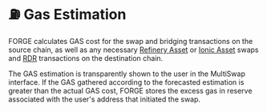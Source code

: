 # ⛽ Gas Estimation

FORGE calculates GAS cost for the swap and bridging transactions on the source chain, as well as any necessary [Refinery Asset](../asset-types/refinery-assets.md) or [Ionic Asset](../asset-types/ionic-assets.md) swaps and [RDR](../fiber-ferrum-inter-blockchain-express-routing-engine/bridging-and-settlement/multichain-settlement-flow-mcsf/bridging-of-assets.md) transactions on the destination chain.

The GAS estimation is transparently shown to the user in the MultiSwap interface. If the GAS gathered according to the forecasted estimation is greater than the actual GAS cost, FORGE stores the excess gas in reserve associated with the user's address that initiated the swap.
